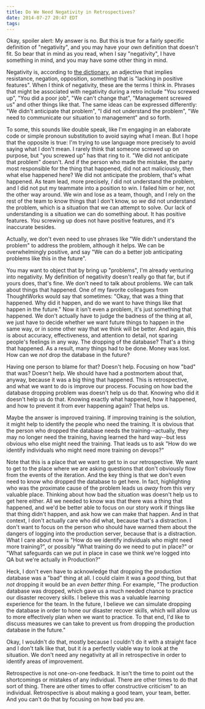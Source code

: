 ```yaml
---
title: Do We Need Negativity in Retrospectives?
date: 2014-07-27 20:47 EDT
tags:
---
```


Okay, spoiler alert: My answer is no. But this is true for a fairly specific definition of "negativity", and you may have your own definition that doesn't fit. So bear that in mind as you read, when I say "negativity", I have something in mind, and you may have some other thing in mind. 

Negativity is, according to [the dictionary](http://www.thefreedictionary.com/negativity), an adjective that implies resistance, negation, opposition, something that is "lacking in positive features". When I think of negativity, these are the terms I think in. Phrases that might be associated with negativity during a retro include "You screwed up", "You did a poor job", "We can't change that", "Management screwed us" and other things like that. The same ideas can be expressed differently: "We didn't anticipate that problem", "I did not understand the problem", "We need to communicate our situation to management" and so forth.

To some, this sounds like double speak, like I'm engaging in an elaborate code or simple pronoun substitution to avoid saying what I mean. But I hope that the opposite is true: I'm trying to use language more precisely to avoid saying what I don't mean. I rarely think that someone screwed up on purpose, but "you screwed up" has that ring to it. "We did not anticipate that problem" doesn't. And if the person who made the mistake, the party most responsible for the thing that happened, did not act maliciously, then what else happened here? We did not anticipate the problem, that's what happened. As team lead, more precisely, *I* did not understand the problem, and I did not put my teammate into a position to win. I failed him or her, not the other way around. We win and lose as a team, though, and I rely on the rest of the team to know things that I don't know, so *we* did not understand the problem, which is a situation that we can attempt to solve. Our lack of understanding is a situation we can do something about. It has positive features. *You* screwing up does not have positive features, and it's inaccurate besides. 

Actually, we don't even need to use phrases like "We didn't understand the problem" to address the problem, although it helps. We can be overwhelmingly positive, and say "We can do a better job anticipating problems like this in the future". 

You may want to object that by bring up "problems", I'm already venturing into negativity. My definition of negativity doesn't really go that far, but if yours does, that's fine. We don't need to talk about problems. We can talk about things that happened. One of my favorite colleagues from ThoughtWorks would say that sometimes: "Okay, that was a thing that happened. Why did it happen, and do we want to have things like that happen in the future." Now it isn't even a problem, it's just something that happened. We don't actually have to judge the badness of the thing at all, we just have to decide whether we want future things to happen in the same way, or in some other way that we think will be better. And again, this is about accuracy, effectiveness, and attention to detail, not sparing people's feelings in any way. The dropping of the database? That's a thing that happened. As a result, many things had to be done. Money was lost. How can we *not* drop the database in the future?

Having one person to blame for that? Doesn't help. Focusing on how "bad" that was? Doesn't help. We should have had a postmortem about that, anyway, because it was a big thing that happened. This is retrospective, and what we want to do is improve our process. Focusing on how bad the database dropping problem was doesn't help us do that. Knowing who did it doesn't help us do that. Knowing exactly what happened, how it happened, and how to prevent it from ever happening again? That helps us.

Maybe the answer is improved training. If improving training is the solution, it might help to identify the people who need the training. It is obvious that the person who dropped the database needs the training--actually, they may no longer need the training, having learned the hard way--but less obvious who else might need the training. That leads us to ask "How do we identify individuals who might need more training on devops?"

Note that this is a place that we want to get to in our retrospective. We want to get to the place where we are asking questions that don't obviously flow from the events of the iteration. And the key thing is that we don't even need to know who dropped the database to get here. In fact, highlighting who was the proximate cause of the problem leads us *away* from this very valuable place. Thinking about how bad the situation was doesn't help us to get here either. All we needed to know was that there was a thing that happened, and we'd be better able to focus on our story work if things like that thing didn't happen, and ask how we can make that happen. And in that context, I don't actually care who did what, because that's a distraction. I don't want to focus on the person who should have warned them about the dangers of logging into the production server, because that is a distraction. What I care about now is "How do we identify individuals who might need more training?", or possibly "What training do we need to put in place?" or "What safeguards can we put in place in case we think we're logged into QA but we're actually in Production?"

Heck, I don't even have to acknowledge that dropping the production database was a "bad" thing at all. I could claim it was a *good* thing, but that *not* dropping it would be an *even better thing*. For example, "The production database was dropped, which gave us a much needed chance to practice our disaster recovery skills. I believe this was a valuable learning experience for the team. In the future, I believe we can simulate dropping the database in order to hone our disaster recover skills, which will allow us to more effectively plan when we want to practice. To that end, I'd like to discuss measures we can take to prevent us from dropping the production database in the future."

Okay, I wouldn't do that, mostly because I couldn't do it with a straight face and I don't talk like that, but it *is* a perfectly viable way to look at the situation. We don't need any negativity at all in retrospective in order to identify areas of improvement.

Retrospective is not one-on-one feedback. It isn't the time to point out the shortcomings or mistakes of any individual. There are other times to do that sort of thing. There are other times to offer constructive criticism" to an individual. Retrospective is about making a good team, your team, better. And you can't do that by focusing on how bad you are.
